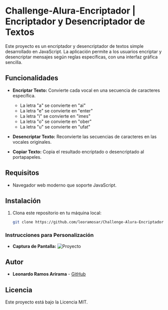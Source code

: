 # Challenge-Alura-Encriptador | Encriptador y Desencriptador de Textos

Este proyecto es un encriptador y desencriptador de textos simple desarrollado en JavaScript. La aplicación permite a los usuarios encriptar y desencriptar mensajes según reglas específicas, con una interfaz gráfica sencilla.

## Funcionalidades

- **Encriptar Texto:** Convierte cada vocal en una secuencia de caracteres específica.
  - La letra "a" se convierte en "ai"
  - La letra "e" se convierte en "enter"
  - La letra "i" se convierte en "imes"
  - La letra "o" se convierte en "ober"
  - La letra "u" se convierte en "ufat"
  
- **Desencriptar Texto:** Reconvierte las secuencias de caracteres en las vocales originales.
  
- **Copiar Texto:** Copia el resultado encriptado o desencriptado al portapapeles.

## Requisitos

- Navegador web moderno que soporte JavaScript.

## Instalación

1. Clona este repositorio en tu máquina local:
   ```bash
   git clone https://github.com/leoramosar/Challenge-Alura-Encriptador


### Instrucciones para Personalización
- **Captura de Pantalla:** 
![Proyecto](https://github.com/leoramosar/Challenge-Alura-Encriptador/blob/master/images/screen.png)

## Autor

- **Leonardo Ramos Arirama** - [GitHub](https://github.com/leoramosar/)

## Licencia

Este proyecto está bajo la Licencia MIT. 

